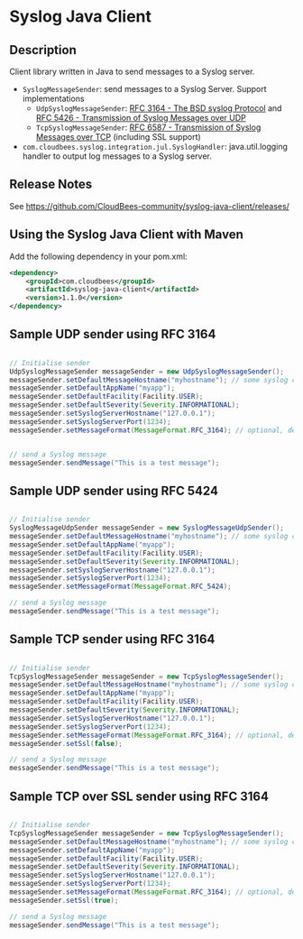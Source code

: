 # Syslog Java Client

## Description

Client library written in Java to send messages to a Syslog server.

 * `SyslogMessageSender`: send messages to a Syslog Server. Support implementations
   * `UdpSyslogMessageSender`: [RFC 3164 - The BSD syslog Protocol](http://tools.ietf.org/html/rfc3164) and [RFC 5426 - Transmission of Syslog Messages over UDP](http://tools.ietf.org/html/rfc5426)
   * `TcpSyslogMessageSender`: [RFC 6587 - Transmission of Syslog Messages over TCP](http://tools.ietf.org/html/rfc5426) (including SSL support)
 * `com.cloudbees.syslog.integration.jul.SyslogHandler`: java.util.logging handler to output log messages to a Syslog server.

## Release Notes

See https://github.com/CloudBees-community/syslog-java-client/releases/

## Using the Syslog Java Client with Maven 

Add the following dependency in your pom.xml:

```xml
<dependency>
    <groupId>com.cloudbees</groupId>
    <artifactId>syslog-java-client</artifactId>
    <version>1.1.0</version>
</dependency>
```

## Sample UDP sender using RFC 3164

```java

// Initialise sender
UdpSyslogMessageSender messageSender = new UdpSyslogMessageSender();
messageSender.setDefaultMessageHostname("myhostname"); // some syslog cloud services may use this field to transmit a secret key
messageSender.setDefaultAppName("myapp");
messageSender.setDefaultFacility(Facility.USER);
messageSender.setDefaultSeverity(Severity.INFORMATIONAL);
messageSender.setSyslogServerHostname("127.0.0.1");
messageSender.setSyslogServerPort(1234);
messageSender.setMessageFormat(MessageFormat.RFC_3164); // optional, default is RFC 3164


// send a Syslog message
messageSender.sendMessage("This is a test message");
```

## Sample UDP sender using RFC 5424

```java

// Initialise sender
SyslogMessageUdpSender messageSender = new SyslogMessageUdpSender();
messageSender.setDefaultMessageHostname("myhostname"); // some syslog cloud services may use this field to transmit a secret key
messageSender.setDefaultAppName("myapp");
messageSender.setDefaultFacility(Facility.USER);
messageSender.setDefaultSeverity(Severity.INFORMATIONAL);
messageSender.setSyslogServerHostname("127.0.0.1");
messageSender.setSyslogServerPort(1234);
messageSender.setMessageFormat(MessageFormat.RFC_5424);

// send a Syslog message
messageSender.sendMessage("This is a test message");
```

## Sample TCP sender using RFC 3164

```java

// Initialise sender
TcpSyslogMessageSender messageSender = new TcpSyslogMessageSender();
messageSender.setDefaultMessageHostname("myhostname"); // some syslog cloud services may use this field to transmit a secret key
messageSender.setDefaultAppName("myapp");
messageSender.setDefaultFacility(Facility.USER);
messageSender.setDefaultSeverity(Severity.INFORMATIONAL);
messageSender.setSyslogServerHostname("127.0.0.1");
messageSender.setSyslogServerPort(1234);
messageSender.setMessageFormat(MessageFormat.RFC_3164); // optional, default is RFC 3164
messageSender.setSsl(false);

// send a Syslog message
messageSender.sendMessage("This is a test message");
```

## Sample TCP over SSL sender using RFC 3164

```java

// Initialise sender
TcpSyslogMessageSender messageSender = new TcpSyslogMessageSender();
messageSender.setDefaultMessageHostname("myhostname"); // some syslog cloud services may use this field to transmit a secret key
messageSender.setDefaultAppName("myapp");
messageSender.setDefaultFacility(Facility.USER);
messageSender.setDefaultSeverity(Severity.INFORMATIONAL);
messageSender.setSyslogServerHostname("127.0.0.1");
messageSender.setSyslogServerPort(1234);
messageSender.setMessageFormat(MessageFormat.RFC_3164); // optional, default is RFC 3164
messageSender.setSsl(true);

// send a Syslog message
messageSender.sendMessage("This is a test message");
```
